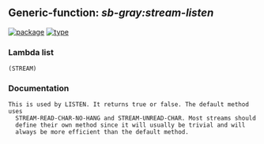 ## Generic-function: ***sb-gray:stream-listen***
[![package](https://img.shields.io/badge/Package-SB--GRAY-5f9ea0.svg?style=social&colorA=999999)](../) [![type](https://img.shields.io/badge/Type-Generic--Function-5f9ea0.svg?style=social&colorA=999999)](../#generic-function) 
### Lambda list
```
(STREAM)
```
### Documentation
```
This is used by LISTEN. It returns true or false. The default method uses
  STREAM-READ-CHAR-NO-HANG and STREAM-UNREAD-CHAR. Most streams should
  define their own method since it will usually be trivial and will
  always be more efficient than the default method.
```
